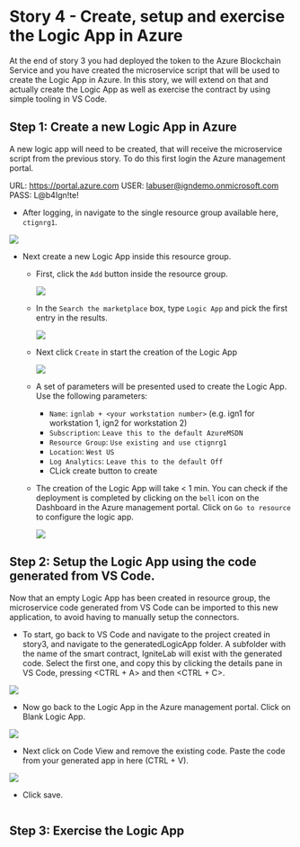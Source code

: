 # Story 4 - Create, setup and exercise the Logic App in Azure

At the end of story 3 you had deployed the token to the Azure Blockchain Service and you have created the microservice script that will be used to create the Logic App in Azure.  In this story, we will extend on that and actually create the Logic App as well as exercise the contract by using simple tooling in VS Code.

## Step 1: Create a new Logic App in Azure

A new logic app will need to be created, that will receive the microservice script from the previous story.  To do this first login the Azure management portal.

URL: https://portal.azure.com
USER: labuser@igndemo.onmicrosoft.com
PASS: L@b4Ign!te!

- After logging, in navigate to the single resource group available here, `ctignrg1`.

![](../images/story4_resourcegroup.png)

- Next create a new Logic App inside this resource group.

  - First, click the `Add` button inside the resource group.

    ![](../images/story4_addLogicApp.png)

  - In the `Search the marketplace` box, type `Logic App` and pick the first entry in the results.

    ![](../images/story4_createLogicApp.png)

  - Next click `Create` in start the creation of the Logic App
   
    ![](../images/story4_createLogicAppConfirm.png)

  - A set of parameters will be presented used to create the Logic App.  Use the following parameters:

    - `Name`: `ignlab + <your workstation number>`  (e.g. ign1 for workstation 1, ign2 for workstation 2)
    - `Subscription`: `Leave this to the default AzureMSDN`
    - `Resource Group`: `Use existing and use ctignrg1`
    - `Location`: `West US`
    - `Log Analytics`: `Leave this to the default Off`
    - CLick create button to create

  - The creation of the Logic App will take < 1 min.  You can check if the deployment is completed by clicking on the `bell` icon on the Dashboard in the Azure management portal.  Click on `Go to resource` to configure the logic app.

    ![](../images/story4_deploymentComplete.png)

## Step 2: Setup the Logic App using the code generated from VS Code.

Now that an empty Logic App has been created in resource group, the microservice code generated from VS Code can be imported to this new application, to avoid having to manually setup the connectors.

  - To start, go back to VS Code and navigate to the project created in story3, and navigate to the generatedLogicApp folder.  A subfolder with the name of the smart contract, IgniteLab will exist with the generated code.  Select the first one, and copy this by clicking the details pane in VS Code, pressing <CTRL + A> and then <CTRL + C>.

  ![](../images/story4_generatedLogicApp.png)

  - Now go back to the Logic App in the Azure management portal.  Click on Blank Logic App.

  ![](../images/story4_blankLogicApp.png)

  - Next click on Code View and remove the existing code.  Paste the code from your generated app in here (CTRL + V).

  ![](../images/story4_addLogicAppCode.png)

  - Click save.

  ![]()

## Step 3: Exercise the Logic App


